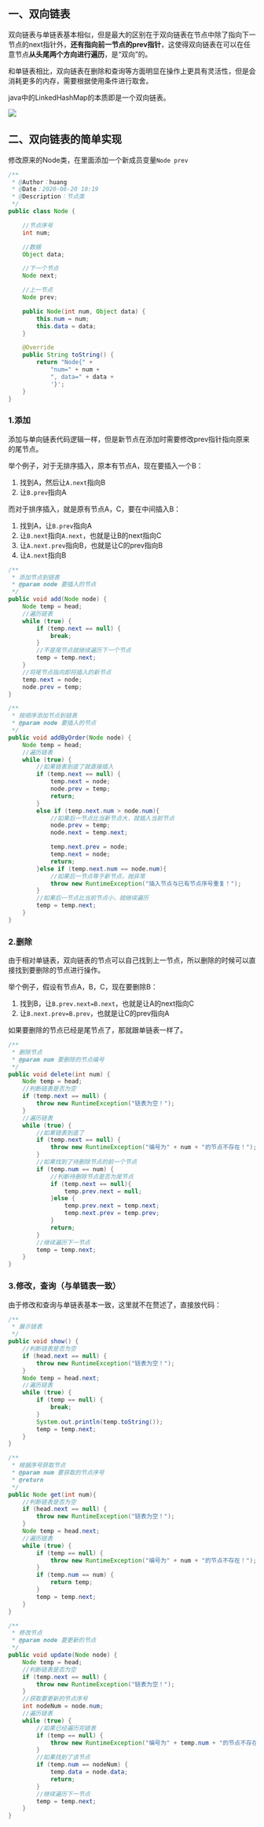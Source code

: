 ## 一、双向链表

双向链表与单链表基本相似，但是最大的区别在于双向链表在节点中除了指向下一节点的next指针外，**还有指向前一节点的prev指针**，这使得双向链表在可以在任意节点**从头尾两个方向进行遍历**，是“双向”的。

和单链表相比，双向链表在删除和查询等方面明显在操作上更具有灵活性，但是会消耗更多的内存，需要根据使用条件进行取舍。

java中的LinkedHashMap的本质即是一个双向链表。

![](http://img.xiajibagao.top/20200621114143.png)

## 二、双向链表的简单实现

修改原来的Node类，在里面添加一个新成员变量`Node prev`

~~~java
/**
 * @Author：huang
 * @Date：2020-06-20 10:19
 * @Description：节点类
 */
public class Node {

    //节点序号
    int num;

    //数据
    Object data;

    //下一个节点
    Node next;

    //上一节点
    Node prev;

    public Node(int num, Object data) {
        this.num = num;
        this.data = data;
    }

    @Override
    public String toString() {
        return "Node{" +
            "num=" + num +
            ", data=" + data +
            '}';
    }
}
~~~



### 1.添加

添加与单向链表代码逻辑一样，但是新节点在添加时需要修改prev指针指向原来的尾节点。

举个例子，对于无排序插入，原本有节点A，现在要插入一个B：

1. 找到A，然后让`A.next`指向B
2. 让`B.prev`指向A

而对于排序插入，就是原有节点A，C，要在中间插入B：

1. 找到A，让`B.prev`指向A
2. 让`B.next`指向`A.next`，也就是让B的next指向C
3. 让`A.next.prev`指向B，也就是让C的prev指向B
4. 让`A.next`指向B

~~~java
/**
 * 添加节点到链表
 * @param node 要插入的节点
 */
public void add(Node node) {
    Node temp = head;
    //遍历链表
    while (true) {
        if (temp.next == null) {
            break;
        }
        //不是尾节点就继续遍历下一个节点
        temp = temp.next;
    }
    //将尾节点指向即将插入的新节点
    temp.next = node;
    node.prev = temp;
}

/**
 * 按顺序添加节点到链表
 * @param node 要插入的节点
 */
public void addByOrder(Node node) {
    Node temp = head;
    //遍历链表
    while (true) {
        //如果链表到底了就直接插入
        if (temp.next == null) {
            temp.next = node;
            node.prev = temp;
            return;
        }
        else if (temp.next.num > node.num){
            //如果后一节点比当新节点大，就插入当前节点
            node.prev = temp;
            node.next = temp.next;

            temp.next.prev = node;
            temp.next = node;
            return;
        }else if (temp.next.num == node.num){
            //如果后一节点等于新节点，抛异常
            throw new RuntimeException("插入节点与已有节点序号重复！");
        }
        //如果后一节点比当前节点小，就继续遍历
        temp = temp.next;
    }
}
~~~



### 2.删除

由于相对单链表，双向链表的节点可以自己找到上一节点，所以删除的时候可以直接找到要删除的节点进行操作。

举个例子，假设有节点A，B，C，现在要删除B：

1. 找到B，让`B.prev.next=B.next`，也就是让A的next指向C
2. 让`B.next.prev=B.prev`，也就是让C的prev指向A

如果要删除的节点已经是尾节点了，那就跟单链表一样了。

~~~java
/**
 * 删除节点
 * @param num 要删除的节点编号
 */
public void delete(int num) {
    Node temp = head;
    //判断链表是否为空
    if (temp.next == null) {
        throw new RuntimeException("链表为空！");
    }
    //遍历链表
    while (true) {
        //如果链表到底了
        if (temp.next == null) {
            throw new RuntimeException("编号为" + num + "的节点不存在！");
        }
        //如果找到了待删除节点的前一个节点
        if (temp.num == num) {
            //判断待删除节点是否为尾节点
            if (temp.next == null){
                temp.prev.next = null;
            }else {
                temp.prev.next = temp.next;
                temp.next.prev = temp.prev;
            }
            return;
        }
        //继续遍历下一节点
        temp = temp.next;
    }
}
~~~



### 3.修改，查询（与单链表一致）

由于修改和查询与单链表基本一致，这里就不在赘述了，直接放代码：

~~~java
/**
 * 展示链表
 */
public void show() {
    //判断链表是否为空
    if (head.next == null) {
        throw new RuntimeException("链表为空！");
    }
    Node temp = head.next;
    //遍历链表
    while (true) {
        if (temp == null) {
            break;
        }
        System.out.println(temp.toString());
        temp = temp.next;
    }
}

/**
 * 根据序号获取节点
 * @param num 要获取的节点序号
 * @return
 */
public Node get(int num){
    //判断链表是否为空
    if (head.next == null) {
        throw new RuntimeException("链表为空！");
    }
    Node temp = head.next;
    //遍历链表
    while (true) {
        if (temp == null) {
            throw new RuntimeException("编号为" + num + "的节点不存在！");
        }
        if (temp.num == num) {
            return temp;
        }
        temp = temp.next;
    }
}

/**
 * 修改节点
 * @param node 要更新的节点
 */
public void update(Node node) {
    Node temp = head;
    //判断链表是否为空
    if (temp.next == null) {
        throw new RuntimeException("链表为空！");
    }
    //获取要更新的节点序号
    int nodeNum = node.num;
    //遍历链表
    while (true) {
        //如果已经遍历完链表
        if (temp == null) {
            throw new RuntimeException("编号为" + temp.num + "的节点不存在！");
        }
        //如果找到了该节点
        if (temp.num == nodeNum) {
            temp.data = node.data;
            return;
        }
        //继续遍历下一节点
        temp = temp.next;
    }
}
~~~




